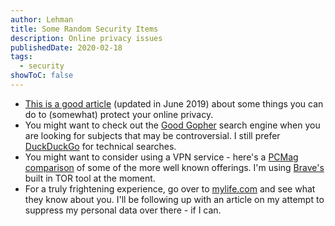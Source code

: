 ```yaml
---
author: Lehman
title: Some Random Security Items
description: Online privacy issues
publishedDate: 2020-02-18
tags:
  - security
showToC: false
---
```


- [This is a good article](https://medium.com/@re_53711/seven-simple-steps-toward-online-privacy-20dcbb9fa82) (updated in June 2019) about some things you can do to (somewhat) protect your online privacy.
- You might want to check out the [Good Gopher](https://www.goodgopher.com/) search engine when you are looking for subjects that may be controversial. I still prefer [DuckDuckGo](https://duckduckgo.com) for technical searches.
- You might want to consider using a VPN service - here's a [PCMag comparison](https://www.pcmag.com/picks/the-best-vpn-services) of some of the more well known offerings. I'm using [Brave's](https://brave.com/) built in TOR tool at the moment.
- For a truly frightening experience, go over to [mylife.com](https://www.mylife.com/) and see what they know about you. I'll be following up with an article on my attempt to suppress my personal data over there - if I can.
